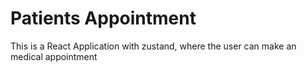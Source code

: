 # Patients Appointment
 This is a React Application with zustand, where the user can make an medical appointment
